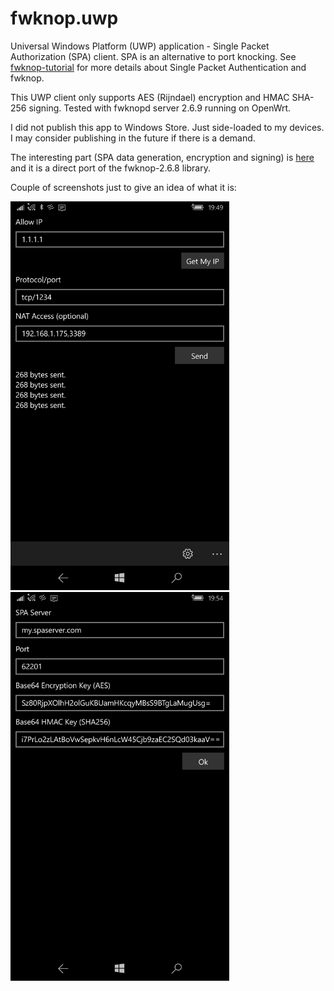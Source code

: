 # fwknop.uwp
Universal Windows Platform (UWP) application - Single Packet Authorization (SPA) client. SPA is an alternative to port knocking. See <a href="https://www.cipherdyne.org/fwknop/docs/fwknop-tutorial.html" target="_blank">fwknop-tutorial</a> for more details about Single Packet Authentication and fwknop. 

This UWP client only supports AES (Rijndael) encryption and HMAC SHA-256 signing. Tested with fwknopd server 2.6.9 running on OpenWrt.


I did not publish this app to Windows Store. Just side-loaded to my devices. I may consider publishing in the future if there is a demand. 

The interesting part (SPA data generation, encryption and signing) is <a href="https://github.com/abrovko/fwknop.uwp/blob/master/src/fwknop.uwp/Spa/SpaGenerator.cs" target="_blank">here</a> and it is a direct port of the fwknop-2.6.8 library.


Couple of screenshots just to give an idea of what it is:

<img src="https://github.com/abrovko/fwknop.uwp/blob/master/wp_ss_20170530_0001.png" width="350px"/> <img src="https://github.com/abrovko/fwknop.uwp/blob/master/wp_ss_20170530_0002.png" width="350px"/>
